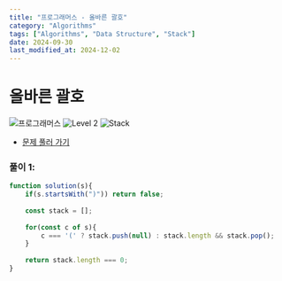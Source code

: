 ```yaml
---
title: "프로그래머스 - 올바른 괄호"
category: "Algorithms"
tags: ["Algorithms", "Data Structure", "Stack"]
date: 2024-09-30
last_modified_at: 2024-12-02
---
```


# 올바른 괄호

<img src="https://img.shields.io/badge/-프로그래머스-1e2a3c" alt="프로그래머스"/> <img src="https://img.shields.io/badge/-Level 2-green" alt="Level 2"/> <img src="https://img.shields.io/badge/-Stack-lightgray" alt="Stack"/> 

- [문제 풀러 가기](https://school.programmers.co.kr/learn/courses/30/lessons/12909)

### 풀이 1: 

```js
function solution(s){
    if(s.startsWith(")")) return false;
    
    const stack = [];
    
    for(const c of s){
        c === '(' ? stack.push(null) : stack.length && stack.pop();
    }
    
    return stack.length === 0;
}
```
